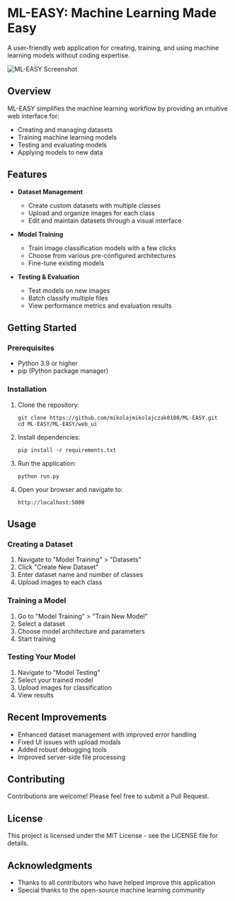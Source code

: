 # ML-EASY: Machine Learning Made Easy

A user-friendly web application for creating, training, and using machine learning models without coding expertise.

![ML-EASY Screenshot](https://github.com/mikolajmikolajczak0108/ML-EASY/raw/master/web_ui/app/static/images/screenshot.png)

## Overview

ML-EASY simplifies the machine learning workflow by providing an intuitive web interface for:
- Creating and managing datasets
- Training machine learning models
- Testing and evaluating models
- Applying models to new data

## Features

- **Dataset Management**
  - Create custom datasets with multiple classes
  - Upload and organize images for each class
  - Edit and maintain datasets through a visual interface
  
- **Model Training**
  - Train image classification models with a few clicks
  - Choose from various pre-configured architectures
  - Fine-tune existing models
  
- **Testing & Evaluation**
  - Test models on new images
  - Batch classify multiple files
  - View performance metrics and evaluation results

## Getting Started

### Prerequisites

- Python 3.9 or higher
- pip (Python package manager)

### Installation

1. Clone the repository:
   ```
   git clone https://github.com/mikolajmikolajczak0108/ML-EASY.git
   cd ML-EASY/ML-EASY/web_ui
   ```

2. Install dependencies:
   ```
   pip install -r requirements.txt
   ```

3. Run the application:
   ```
   python run.py
   ```

4. Open your browser and navigate to:
   ```
   http://localhost:5000
   ```

## Usage

### Creating a Dataset

1. Navigate to "Model Training" > "Datasets"
2. Click "Create New Dataset"
3. Enter dataset name and number of classes
4. Upload images to each class

### Training a Model

1. Go to "Model Training" > "Train New Model"
2. Select a dataset
3. Choose model architecture and parameters
4. Start training

### Testing Your Model

1. Navigate to "Model Testing"
2. Select your trained model
3. Upload images for classification
4. View results

## Recent Improvements

- Enhanced dataset management with improved error handling
- Fixed UI issues with upload modals
- Added robust debugging tools
- Improved server-side file processing

## Contributing

Contributions are welcome! Please feel free to submit a Pull Request.

## License

This project is licensed under the MIT License - see the LICENSE file for details.

## Acknowledgments

- Thanks to all contributors who have helped improve this application
- Special thanks to the open-source machine learning community 